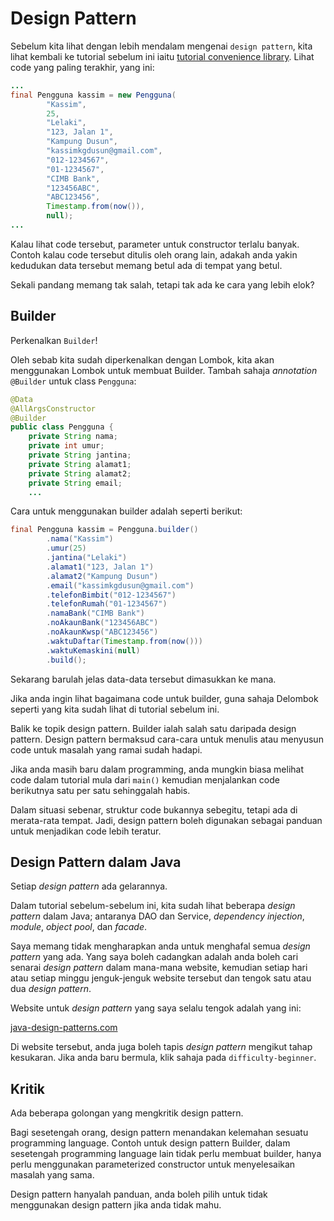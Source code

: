 # Design Pattern

Sebelum kita lihat dengan lebih mendalam mengenai `design pattern`, kita lihat
kembali ke tutorial sebelum ini iaitu [tutorial convenience
library](/convenience-library). Lihat code yang paling terakhir, yang ini:

```java
...
final Pengguna kassim = new Pengguna(
        "Kassim",
        25,
        "Lelaki",
        "123, Jalan 1",
        "Kampung Dusun",
        "kassimkgdusun@gmail.com",
        "012-1234567",
        "01-1234567",
        "CIMB Bank",
        "123456ABC",
        "ABC123456",
        Timestamp.from(now()),
        null);
...
```

Kalau lihat code tersebut, parameter untuk constructor terlalu banyak. Contoh
kalau code tersebut ditulis oleh orang lain, adakah anda yakin kedudukan data
tersebut memang betul ada di tempat yang betul.

Sekali pandang memang tak salah, tetapi tak ada ke cara yang lebih elok?

## Builder

Perkenalkan `Builder`!

Oleh sebab kita sudah diperkenalkan dengan Lombok, kita akan menggunakan Lombok
untuk membuat Builder. Tambah sahaja _annotation_ `@Builder` untuk class
`Pengguna`:

```java
@Data
@AllArgsConstructor
@Builder
public class Pengguna {
    private String nama;
    private int umur;
    private String jantina;
    private String alamat1;
    private String alamat2;
    private String email;
    ...
```

Cara untuk menggunakan builder adalah seperti berikut:

```java
final Pengguna kassim = Pengguna.builder()
        .nama("Kassim")
        .umur(25)
        .jantina("Lelaki")
        .alamat1("123, Jalan 1")
        .alamat2("Kampung Dusun")
        .email("kassimkgdusun@gmail.com")
        .telefonBimbit("012-1234567")
        .telefonRumah("01-1234567")
        .namaBank("CIMB Bank")
        .noAkaunBank("123456ABC")
        .noAkaunKwsp("ABC123456")
        .waktuDaftar(Timestamp.from(now()))
        .waktuKemaskini(null)
        .build();
```

Sekarang barulah jelas data-data tersebut dimasukkan ke mana.

Jika anda ingin lihat bagaimana code untuk builder, guna sahaja Delombok seperti
yang kita sudah lihat di tutorial sebelum ini.

Balik ke topik design pattern. Builder ialah salah satu daripada design pattern.
Design pattern bermaksud cara-cara untuk menulis atau menyusun code untuk
masalah yang ramai sudah hadapi.

Jika anda masih baru dalam programming, anda mungkin biasa melihat code dalam
tutorial mula dari `main()` kemudian menjalankan code berikutnya satu per satu
sehinggalah habis.

Dalam situasi sebenar, struktur code bukannya sebegitu, tetapi ada di
merata-rata tempat. Jadi, design pattern boleh digunakan sebagai panduan untuk
menjadikan code lebih teratur.

## Design Pattern dalam Java

Setiap _design pattern_ ada gelarannya.

Dalam tutorial sebelum-sebelum ini, kita sudah lihat beberapa _design pattern_
dalam Java; antaranya DAO dan Service, _dependency injection_, _module_, _object
pool_, dan _facade_.

Saya memang tidak mengharapkan anda untuk menghafal semua _design pattern_ yang
ada. Yang saya boleh cadangkan adalah anda boleh cari senarai _design pattern_
dalam mana-mana website, kemudian setiap hari atau setiap minggu jenguk-jenguk
website tersebut dan tengok satu atau dua _design pattern_.

Website untuk _design pattern_ yang saya selalu tengok adalah yang ini:

[java-design-patterns.com](http://java-design-patterns.com/patterns/)

Di website tersebut, anda juga boleh tapis _design pattern_ mengikut tahap
kesukaran. Jika anda baru bermula, klik sahaja pada `difficulty-beginner`.

## Kritik

Ada beberapa golongan yang mengkritik design pattern.

Bagi sesetengah orang, design pattern menandakan kelemahan sesuatu programming
language. Contoh untuk design pattern Builder, dalam sesetengah programming
language lain tidak perlu membuat builder, hanya perlu menggunakan parameterized
constructor untuk menyelesaikan masalah yang sama.

Design pattern hanyalah panduan, anda boleh pilih untuk tidak menggunakan design
pattern jika anda tidak mahu.
